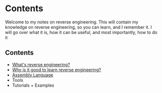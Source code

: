 # Contents

Welcome to my notes on reverse engineering. This will contain my knowledge on reverse engineering, so you can learn, and I remember it. I will go over what it is, how it can be useful, and most importantly, how to do it

## Contents

* [What's reverse engineering?]()
* [Why is it good to learn reverse engineering?]()
* [Assembly Language](assembly-language/)
* Tools
* Tutorials + Examples


